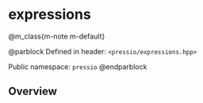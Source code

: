 
# expressions


@m_class{m-note m-default}

@parblock
Defined in header: `<pressio/expressions.hpp>`

Public namespace: `pressio`
@endparblock


## Overview
